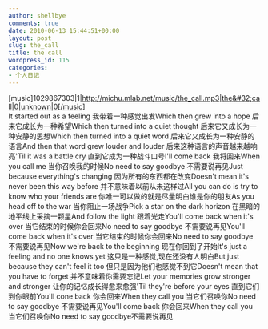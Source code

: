 ```yaml
---
author: shellbye
comments: true
date: 2010-06-13 15:44:51+00:00
layout: post
slug: the_call
title: the call
wordpress_id: 115
categories:
- 个人日记
---
```


[music]1029867303|1|http://michu.mlab.net/music/the_call.mp3|the&#32;call|0|unknown|0[/music]   
It started out as a feeling 我带着一种感觉出发Which then grew into a hope 后来它成长为一种希望Which then turned into a quiet thought 后来它又成长为一种安静的思想Which then turned into a quiet word 后来它又成长为一种安静的语言And then that word grew louder and louder 后来这种语言的声音越来越响亮'Til it was a battle cry 直到它成为一种战斗口号I'll come back 我将回来When you call me 当你召唤我的时候No need to say goodbye 不需要说再见Just because everything's changing 因为所有的东西都在改变Doesn't mean it's never been this way before 并不意味着以前从未这样过All you can do is try to know who your friends are 你唯一可以做的就是尽量明白谁是你的朋友As you head off to the war 当你阻止一场战争Pick a star on the dark horizon 在黑暗的地平线上采摘一颗星And follow the light 跟着光走You'll come back when it's over 当它结束的时候你会回来No need to say goodbye 不需要说再见You'll come back when it's over 当它结束的时候你会回来No need to say goodbye 不需要说再见Now we're back to the beginning 现在你回到了开始It's just a feeling and no one knows yet 这只是一种感觉,现在还没有人明白But just because they can't feel it too 但只是因为他们也感觉不到它Doesn't mean that you have to forget 并不意味着你需要忘记Let your memories grow stronger and stronger 让你的记忆成长得愈来愈强'Til they're before your eyes 直到它们到你眼前You'll cone back 你会回来When they call you 当它们召唤你No need to say goodbye 不需要说再见You'll come back 你会回来When they call you 当它们召唤你No need to say goodbye不需要说再见
